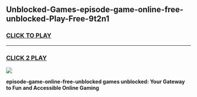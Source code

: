 
## Unblocked-Games-episode-game-online-free-unblocked-Play-Free-9t2n1
<h3>
<a href="https://premium76.site?title=episode-game-online-free-unblocked&ref=24M">CLICK TO PLAY</a></h3>
<hr>

<h3>
<a href="https://premium76.site?title=episode-game-online-free-unblocked&ref=24M">CLICK 2 PLAY</a>
  
</h3>

<a href="https://premium76.site?title=episode-game-online-free-unblocked&ref=24M"><img src="https://clearcache.store/games.png"></a>


**episode-game-online-free-unblocked games unblocked: Your Gateway to Fun and Accessible Online Gaming**
